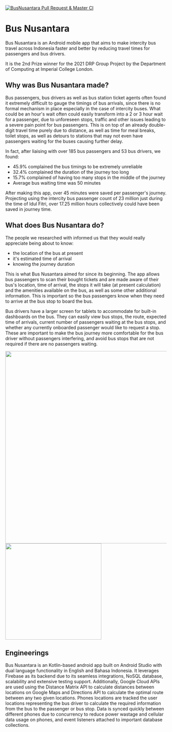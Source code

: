 [![BusNusantara Pull Request & Master CI](https://github.com/SenseiSoni/busnusantara-android/actions/workflows/android-master.yml/badge.svg)](https://github.com/SenseiSoni/busnusantara-android/actions/workflows/android-master.yml)
# Bus Nusantara
Bus Nusantara is an Android mobile app that aims to make intercity bus travel across Indonesia faster and better by reducing travel times for passengers and bus drivers. 

It is the 2nd Prize winner for the 2021 DRP Group Project by the Department of Computing at Imperial College London.

## Why was Bus Nusantara made?

Bus passengers, bus drivers as well as bus station ticket agents often found it extremely difficult to gauge the timings of bus arrivals, since there is no formal mechanism in place especially in the case of intercity buses. What could be an hour's wait often could easily transform into a 2 or 3 hour wait for a passenger, due to unforeseen stops, traffic and other issues leading to a severe pain point for bus passengers. This is on top of an already double-digit travel time purely due to distance, as well as time for meal breaks, toilet stops, as well as detours to stations that may not even have passengers waiting for the buses causing further delay.

In fact, after liaising with over 185 bus passengers and 53 bus drivers, we found:
- 45.9% complained the bus timings to be extremely unreliable
- 32.4% complained the duration of the journey too long
- 15.7% complained of having too many stops in the middle of the journey
- Average bus waiting time was 50 minutes

After making this app, over 45 minutes were saved per passenger's journey. Projecting using the intercity bus passenger count of 23 million just during the time of Idul Fitri, over 17.25 million hours collectively could have been saved in journey time.

## What does Bus Nusantara do?

The people we researched with informed us that they would really appreciate being about to know:
- the location of the bus at present
- it's estimated time of arrival
- knowing the journey duration

This is what Bus Nusantara aimed for since its beginning. The app allows bus passengers to scan their bought tickets and are made aware of their bus's location, time of arrival, the stops it will take (at present calculation) and the amenities available on the bus, as well as some other additional information. This is important so the bus passengers know when they need to arrive at the bus stop to board the bus.

Bus drivers have a larger screen for tablets to accommodate for built-in dashboards on the bus. They can easily view bus stops, the route, expected time of arrivals, current number of passengers waiting at the bus stops, and whether any currently onboarded passenger would like to request a stop. These are important to make the bus journey more comfortable for the bus driver without passengers interfering, and avoid bus stops that are not required if there are no passengers waiting.

<!-- ![Bus Driver View of Bus Nusantara](https://user-images.githubusercontent.com/26791244/138616127-33ce03b4-770e-4af4-b099-d1891c2dbaf3.png)
![image](https://user-images.githubusercontent.com/26791244/138616234-703274f0-d207-4cce-970f-d2aac7b4beb6.png) -->

<p float="middle">
  <img src="https://user-images.githubusercontent.com/26791244/138616127-33ce03b4-770e-4af4-b099-d1891c2dbaf3.png" width="600" />
  <img src="https://user-images.githubusercontent.com/26791244/138616234-703274f0-d207-4cce-970f-d2aac7b4beb6.png" width="300" /> 
</p>


## Engineerings

Bus Nusantara is an Kotlin-based android app built on Android Studio with dual language functionality in English and Bahasa Indonesia. It leverages Firebase as its backend due to its seamless integrations, NoSQL database, scalability and extensive testing support. Additionally, Google Cloud APIs are used using the Distance Matrix API to calculate distances between locations on Google Maps and Directions API to calculate the optimal route between any two given locations. Phones locations are tracked the user locations representing the bus driver to calculate the required information from the bus to the passenger or bus stop. Data is synced quickly between different phones due to concurrency to reduce power wastage and cellular data usage on phones, and event listeners attached to important database collections.


